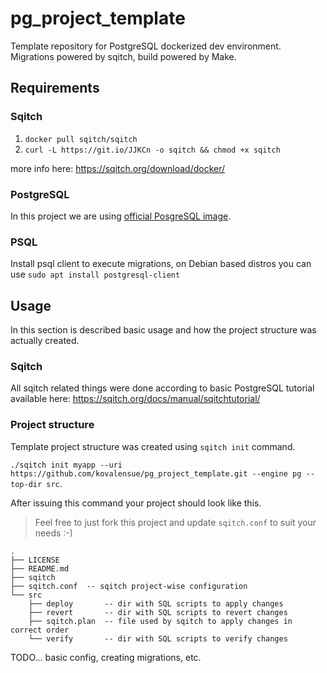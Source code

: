 # pg_project_template
Template repository for PostgreSQL dockerized dev environment. Migrations powered by sqitch, build powered by Make.

## Requirements

### Sqitch
1) `docker pull sqitch/sqitch`
2) `curl -L https://git.io/JJKCn -o sqitch && chmod +x sqitch`

more info here: https://sqitch.org/download/docker/

### PostgreSQL

In this project we are using [official PosgreSQL image](https://hub.docker.com/_/postgres).

### PSQL

Install psql client to execute migrations, on Debian based distros you can use `sudo apt install postgresql-client`

## Usage

In this section is described basic usage and how the project structure was actually created.

### Sqitch

All sqitch related things were done according to basic PostgreSQL tutorial available here: https://sqitch.org/docs/manual/sqitchtutorial/

### Project structure

Template project structure was created using `sqitch init` command.

`./sqitch init myapp --uri https://github.com/kovalensue/pg_project_template.git --engine pg --top-dir src`.

After issuing this command your project should look like this.

> Feel free to just fork this project and update `sqitch.conf` to suit your needs :-)


```
.
├── LICENSE
├── README.md
├── sqitch
├── sqitch.conf  -- sqitch project-wise configuration
└── src
    ├── deploy       -- dir with SQL scripts to apply changes
    ├── revert       -- dir with SQL scripts to revert changes
    ├── sqitch.plan  -- file used by sqitch to apply changes in correct order
    └── verify       -- dir with SQL scripts to verify changes
```

TODO... basic config, creating migrations, etc.
